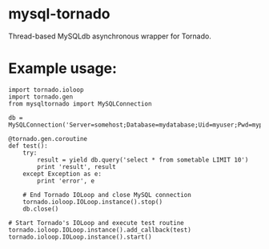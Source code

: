 mysql-tornado
=============

Thread-based MySQLdb asynchronous wrapper for Tornado.

Example usage:
==============

    import tornado.ioloop
    import tornado.gen
    from mysqltornado import MySQLConnection
    
    db = MySQLConnection('Server=somehost;Database=mydatabase;Uid=myuser;Pwd=mypasswd')
    
    @tornado.gen.coroutine
    def test():
        try:
            result = yield db.query('select * from sometable LIMIT 10')
            print 'result', result
        except Exception as e:
            print 'error', e
    
        # End Tornado IOLoop and close MySQL connection
        tornado.ioloop.IOLoop.instance().stop()
        db.close()
    
    # Start Tornado's IOLoop and execute test routine
    tornado.ioloop.IOLoop.instance().add_callback(test)
    tornado.ioloop.IOLoop.instance().start()
